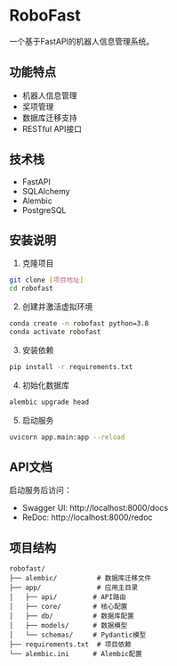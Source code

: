 # RoboFast

一个基于FastAPI的机器人信息管理系统。

## 功能特点

- 机器人信息管理
- 奖项管理
- 数据库迁移支持
- RESTful API接口

## 技术栈

- FastAPI
- SQLAlchemy
- Alembic
- PostgreSQL

## 安装说明

1. 克隆项目
```bash
git clone [项目地址]
cd robofast
```

2. 创建并激活虚拟环境
```bash
conda create -n robofast python=3.8
conda activate robofast
```

3. 安装依赖
```bash
pip install -r requirements.txt
```

4. 初始化数据库
```bash
alembic upgrade head
```

5. 启动服务
```bash
uvicorn app.main:app --reload
```

## API文档

启动服务后访问：
- Swagger UI: http://localhost:8000/docs
- ReDoc: http://localhost:8000/redoc

## 项目结构

```
robofast/
├── alembic/          # 数据库迁移文件
├── app/              # 应用主目录
│   ├── api/         # API路由
│   ├── core/        # 核心配置
│   ├── db/          # 数据库配置
│   ├── models/      # 数据模型
│   └── schemas/     # Pydantic模型
├── requirements.txt  # 项目依赖
└── alembic.ini      # Alembic配置
``` 